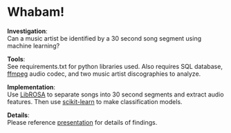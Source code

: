 # Whabam!  

__Investigation__:  
Can a music artist be identified by a 30 second song segment using machine learning?

__Tools__:  
See requirements.txt for python libraries used. Also requires SQL database,
[ffmpeg](https://www.ffmpeg.org/) audio codec, and two music artist discographies to analyze.  

__Implementation__:  
Use [LibROSA](http://librosa.github.io/) to separate songs into 30 second segments and extract audio features.
Then use [scikit-learn](https://scikit-learn.org/) to make classification models.  

__Details__:  
Please reference [presentation](https://docs.google.com/presentation/d/1Zz4cyXY-baE-YiYz4doiyoJxmoUZdQvsKiWlfVguBV0/edit?usp=sharing) for details of findings.  
